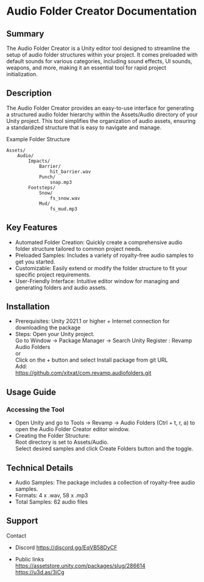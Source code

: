 # Audio Folder Creator Documentation

## Summary
The Audio Folder Creator is a Unity editor tool designed to streamline the setup of audio folder structures within your project. It comes preloaded with default sounds for various categories, including sound effects, UI sounds, weapons, and more, making it an essential tool for rapid project initialization.

## Description
The Audio Folder Creator provides an easy-to-use interface for generating a structured audio folder hierarchy within the Assets/Audio directory of your Unity project. This tool simplifies the organization of audio assets, ensuring a standardized structure that is easy to navigate and manage.

Example Folder Structure
```
Assets/
    Audio/
        Impacts/
            Barrier/
                hit_barrier.wav
            Punch/
                snap.mp3
        Footsteps/
            Snow/
                fs_snow.wav
            Mud/
                fs_mud.mp3
```
                
## Key Features
* Automated Folder Creation: Quickly create a comprehensive audio folder structure tailored to common project needs.
* Preloaded Samples: Includes a variety of royalty-free audio samples to get you started.
* Customizable: Easily extend or modify the folder structure to fit your specific project requirements.
* User-Friendly Interface: Intuitive editor window for managing and generating folders and audio assets.

## Installation
* Prerequisites:
Unity 2021.1 or higher + Internet connection for downloading the package  
* Steps: Open your Unity project.  
Go to Window -> Package Manager -> Search Unity Register : Revamp Audio Folders  
or  
Click on the + button and select Install package from git URL  
Add:   
https://github.com/xitxat/com.revamp.audiofolders.git

## Usage Guide  
### Accessing the Tool
* Open Unity and go to Tools -> Revamp -> Audio Folders (Ctrl + t, r, a) to open the Audio Folder Creator editor window.
* Creating the Folder Structure:  
Root directory is set to Assets/Audio.  
Select desired samples and click  Create Folders button and the toggle.

## Technical Details  
* Audio Samples: The package includes a collection of royalty-free audio samples.
* Formats: 4 x .wav, 58 x .mp3
* Total Samples: 62 audio files


## Support 
Contact  

* Discord
https://discord.gg/EqVB58DyCF  

* Public links  
https://assetstore.unity.com/packages/slug/286614  
https://u3d.as/3iCg  
